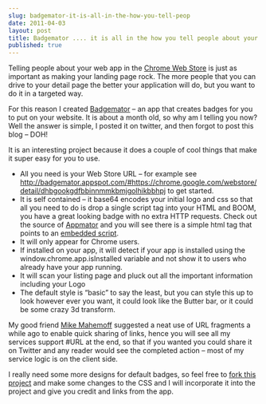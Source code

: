 ```yaml
---
slug: badgemator-it-is-all-in-the-how-you-tell-peop
date: 2011-04-03
layout: post
title: Badgemator .... it is all in the how you tell people about your app
published: true
---
```

<p>Telling people about your web app in the <a href="https://chrome.google.com/webstore">Chrome Web Store</a> is just as important as making your landing page rock.  The more people that you can drive to your detail page the better your application will do, but you want to do it in a targeted way.</p>

<p>For this reason I created <a href="http://badgemator.appspot.com/">Badgemator</a> &ndash; an app that creates badges for you to put on your website.  It is about a month old, so why am I telling you now?  Well the answer is simple, I posted it on twitter, and then forgot to post this blog &ndash; DOH!</p>

<p>It is an interesting project because it does a couple of cool things that make it super easy for you to use.</p>

<ul>
<li>All you need is your Web Store URL &ndash; for example see <a href="http://badgemator.appspot.com/#https://chrome.google.com/webstore/detail/dhbgookgdfbbinnmmkbmjgolhikbbhpj">http://badgemator.appspot.com/#https://chrome.google.com/webstore/detail/dhbgookgdfbbinnmmkbmjgolhikbbhpj</a> to get started.</li>
<li>It is self contained &ndash; it base64 encodes your initial logo and css so that all you need to do is drop a single script tag into your HTML and BOOM, you have a great looking badge with no extra HTTP requests.  Check out the source of <a href="http://appmator.appspot.com/">Appmator</a> and you will see there is a simple html tag that points to an <a href="http://appmator.appspot.com/js/badge.js">embedded script</a>.</li>
<li>It will only appear for Chrome users.</li>
<li>If installed on your app, it will detect if your app is installed using the window.chrome.app.isInstalled variable and not show it to users who already have your app running.</li>
<li>It will scan your listing page and pluck out all the important information including your Logo</li>
<li>The default style is &ldquo;basic&rdquo; to say the least, but you can style this up to look however ever you want, it could look like the Butter bar, or it could be some crazy 3d transform.</li>
</ul>


<p>My good friend <a href="http://softwareas.com">Mike Mahemoff</a> suggested a neat use of URL fragments a while ago to enable quick sharing of links, hence you will see all my services support #URL at the end, so that if you wanted you could share it on Twitter and any reader would see the completed action &ndash; most of my service logic is on the client side.</p>

<p>I really need some more designs for default badges, so feel free to <a href="http://github.com/PaulKinlan/badgemator">fork this project</a> and make some changes to the CSS and I will incorporate it into the project and give you credit and links from the app.</p>

